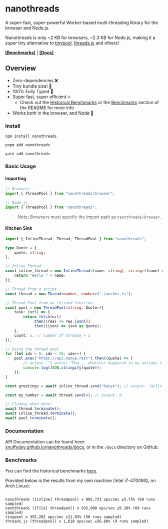 # nanothreads

A super-fast, super-powerful Worker-based multi-threading library for the browser and Node.js.

Nanothreads is only ~2 KB for browsers, ~2.3 KB for Node.js, making it a _super_ tiny alternative to
[tinypool](https://github.com/tinylibs/tinypool), [threads.js](https://github.com/andywer/threads.js) and others!

**[\[Benchmarks\]](https://snuffydev.github.io/nanothreads/dev/bench/index.html)** |
**[\[Docs\]](https://snuffydev.github.io/nanothreads/docs/index.html)**

## Overview

- Zero-dependencies :x:
- Tiny bundle size! :see_no_evil:
- 100% Fully Typed :100:
- Super fast, super efficient :fire:
  - Check out the [Historical Benchmarks]() or the [Benchmarks](#benchmarks) section of the README for more info
- Works both in the browser, and Node :eyes:

### Install

```
npm install nanothreads

pnpm add nanothreads

yarn add nanothreads
```

### Basic Usage

#### Importing

```ts
// Browsers
import { ThreadPool } from "nanothreads/browser";

// Node.js
import { ThreadPool } from "nanothreads";
```

> Note: Browsers must specify the import path as `nanothreads/browser`.

#### Kitchen Sink

```ts
import { InlineThread, Thread, ThreadPool } from "nanothreads";

type Quote = {
	quote: string;
};

// Inline Thread
const inline_thread = new InlineThread<[name: string], string>((name) => {
	return "Hello " + name;
});

// Thread from a script
const thread = new Thread<number, number>("./worker.ts");

// Thread Pool from an inlined function
const pool = new ThreadPool<string, Quote>({
	task: (url) => {
		return fetch(url)
			.then((res) => res.json())
			.then((json) => json as Quote);
	},
	count: 5, // number of threads = 5
});

// Using the thread pool
for (let idx = 0; idx < 10; idx++) {
	pool.exec("https://api.kanye.rest").then((quote) => {
		// output: "{ quote: "Man... whatever happened to my antique fish tank?" };"
		console.log(JSON.stringify(quote));
	});
}

const greetings = await inline_thread.send("Kanye"); // output: "Hello Kanye"

const my_number = await thread.send(4); // output: 8

// Cleanup when done!
await thread.terminate();
await inline_thread.terminate();
await pool.terminate();
```

### Documentation

API Documentation can be found here:
[snuffydev.github.io/nanothreads/docs](https://snuffydev.github.io/nanothreads/docs/index.html), or in the `/docs`
directory on GitHub.

### Benchmarks

You can find the historical benchmarks [here]().

Provided below is the results from my own machine (Intel i7-4700MQ, on Arch Linux):

```

nanothreads ([inline] threadpool) x 895,733 ops/sec ±5.75% (68 runs sampled)
nanothreads ([file] threadpool) x 932,900 ops/sec ±5.10% (69 runs sampled)
tinypool x 355,282 ops/sec ±21.83% (50 runs sampled)
threads.js (threadpool) x 1,618 ops/sec ±56.60% (9 runs sampled)

```
